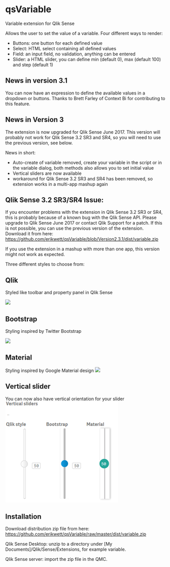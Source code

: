 # qsVariable
Variable extension for Qlik Sense

Allows the user to set the value of a variable.
Four different ways to render:
- Buttons: one button for each defined value
- Select: HTML select containing all defined values
- Field: an input field, no validation, anything can be entered
- Slider: a HTML slider, you can define min (default 0), max (default 100) and step (default 1)

## News in version 3.1
You can now have an expression to define the available values in a dropdown or buttons. Thanks to Brett Farley of Context Bi for contributing to this feature. 

## News in Version 3
The extension is now upgraded for Qlik Sense June 2017. This version will probably not work for Qlik Sense 3.2 SR3 and SR4, so you will need to use the previous version, see below.

News in short:
- Auto-create of variable removed, create your variable in the script or in the variable dialog, both methods also allows you to set initial value
- Vertical sliders are now available
- workaround for Qlik Sense 3.2 SR3 and SR4 has been removed, so extension works in a multi-app mashup again

## Qlik Sense 3.2 SR3/SR4 Issue:
If you encounter problems with the extension in Qlik Sense 3.2 SR3 or SR4, this is probably because of a known bug with the Qlik Sense API. Please upgrade to Qlik Sense June 2017 or contact Qlik Support for a patch. If this is not possible, you can use the previous version of the extension. Download it from here:
https://github.com/erikwett/qsVariable/blob/Version2.3.1/dist/variable.zip

If you use the extension in a mashup with more than one app, this version might not work as expected.

Three different styles to choose from:
## Qlik
Styled like toolbar and property panel in Qlik Sense

![](qsVariable.png)
## Bootstrap
Styling inspired by Twitter Bootstrap

![](qsVariableB.png)

## Material
Styling inspired by Google Material design
![](qsVariableM.png)

## Vertical slider
You can now also have vertical orientation for your slider
![](vertSlider.png)

## Installation
Download distribution zip file from here: https://github.com/erikwett/qsVariable/raw/master/dist/variable.zip

Qlik Sense Desktop: unzip to a directory under [My Documents]/Qlik/Sense/Extensions, for example variable.

Qlik Sense server: import the zip file in the QMC.
